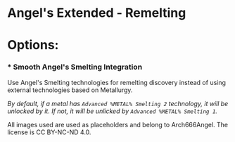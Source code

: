 # Angel's Extended - Remelting

# Options:
### * Smooth Angel's Smelting Integration
Use Angel's Smelting technologies for remelting discovery instead of using external technologies based on Metallurgy.  
  
 _By default, if a metal has ``Advanced %METAL% Smelting 2`` technology, it will be unlocked by it. If not, it will be unlicked by ``Advanced %METAL% Smelting 1``._  
   
   
   
All images used are used as placeholders and belong to Arch666Angel. The license is CC BY-NC-ND 4.0.
